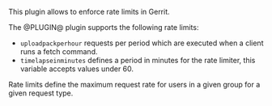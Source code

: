 This plugin allows to enforce rate limits in Gerrit.

The @PLUGIN@ plugin supports the following rate limits:

* `uploadpackperhour` requests per period which are executed when a client runs a fetch command.
* `timelapseinminutes` defines a period in minutes for the rate limiter, this variable accepts values under 60.

Rate limits define the maximum request rate for users in a given group
for a given request type.
